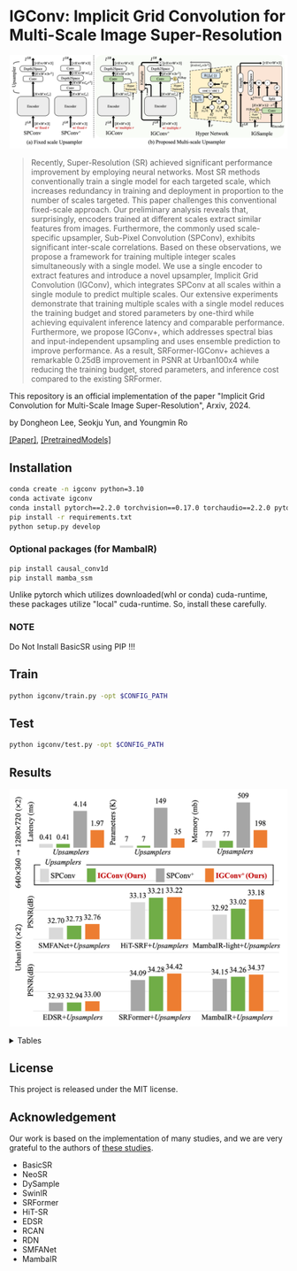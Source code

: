 # IGConv: Implicit Grid Convolution for Multi-Scale Image Super-Resolution

![image](https://github.com/dslisleedh/IGConv/blob/main/figs/OverallArchitecture.png)

>Recently, Super-Resolution (SR) achieved significant performance improvement by employing neural networks. 
Most SR methods conventionally train a single model for each targeted scale, which increases redundancy in training and deployment in proportion to the number of scales targeted.
This paper challenges this conventional fixed-scale approach.
Our preliminary analysis reveals that, surprisingly, encoders trained at different scales extract similar features from images.
Furthermore, the commonly used scale-specific upsampler, Sub-Pixel Convolution (SPConv), exhibits significant inter-scale correlations.
Based on these observations, we propose a framework for training multiple integer scales simultaneously with a single model. 
We use a single encoder to extract features and introduce a novel upsampler, Implicit Grid Convolution (IGConv), which integrates SPConv at all scales within a single module to predict multiple scales.
Our extensive experiments demonstrate that training multiple scales with a single model reduces the training budget and stored parameters by one-third while achieving equivalent inference latency and comparable performance.
Furthermore, we propose IGConv+, which addresses spectral bias and input-independent upsampling and uses ensemble prediction to improve performance. 
As a result, SRFormer-IGConv+ achieves a remarkable 0.25dB improvement in PSNR at Urban100x4 while reducing the training budget, stored parameters, and inference cost compared to the existing SRFormer.

This repository is an official implementation of the paper "Implicit Grid Convolution for Multi-Scale Image Super-Resolution", Arxiv, 2024.

by Dongheon Lee, Seokju Yun, and Youngmin Ro

[[Paper]](https://arxiv.org/abs/2408.09674), [[PretrainedModels]](https://github.com/dslisleedh/IGConv/releases/tag/v1.0.0)

## Installation

```bash
conda create -n igconv python=3.10
conda activate igconv
conda install pytorch==2.2.0 torchvision==0.17.0 torchaudio==2.2.0 pytorch-cuda=11.8 -c pytorch -c nvidia
pip install -r requirements.txt 
python setup.py develop
```

### Optional packages (for MambaIR)
```bash
pip install causal_conv1d
pip install mamba_ssm
```
Unlike pytorch which utilizes downloaded(whl or conda) cuda-runtime, these packages utilize "local" cuda-runtime.
So, install these carefully.

### NOTE
Do Not Install BasicSR using PIP !!! 

## Train

```bash
python igconv/train.py -opt $CONFIG_PATH
```

## Test

```bash
python igconv/test.py -opt $CONFIG_PATH
```

## Results

![image](https://github.com/dslisleedh/IGConv/blob/main/figs/teaser.png)

<details>
<summary>Tables</summary>

### DIV2K
![image](https://github.com/dslisleedh/IGConv/blob/main/figs/Quantitative_DIV2K.png)
### DF2K
![image](https://github.com/dslisleedh/IGConv/blob/main/figs/Quantitative_DF2K.png)
</details>

## License
This project is released under the MIT license.

## Acknowledgement
Our work is based on the implementation of many studies, and we are very grateful to the authors of [these studies](https://github.com/dslisleedh/IGConv/blob/main/licences/readme.md). 
- BasicSR
- NeoSR
- DySample
- SwinIR
- SRFormer
- HiT-SR
- EDSR
- RCAN
- RDN
- SMFANet
- MambaIR

